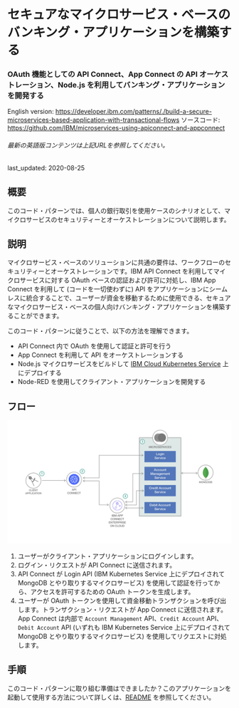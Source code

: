 # セキュアなマイクロサービス・ベースのバンキング・アプリケーションを構築する

### OAuth 機能としての API Connect、App Connect の API オーケストレーション、Node.js を利用してバンキング・アプリケーションを開発する

English version: https://developer.ibm.com/patterns/./build-a-secure-microservices-based-application-with-transactional-flows
  ソースコード: https://github.com/IBM/microservices-using-apiconnect-and-appconnect

###### 最新の英語版コンテンツは上記URLを参照してください。
last_updated: 2020-08-25

 
## 概要

このコード・パターンでは、個人の銀行取引を使用ケースのシナリオとして、マイクロサービスのセキュリティーとオーケストレーションについて説明します。

## 説明

マイクロサービス・ベースのソリューションに共通の要件は、ワークフローのセキュリティーとオーケストレーションです。IBM API Connect を利用してマイクロサービスに対する OAuth ベースの認証および許可に対処し、IBM App Connect を利用して (コードを一切使わずに) API をアプリケーションにシームレスに統合することで、ユーザーが資金を移動するために使用できる、セキュアなマイクロサービス・ベースの個人向けバンキング・アプリケーションを構築することができます。

このコード・パターンに従うことで、以下の方法を理解できます。

* API Connect 内で OAuth を使用して認証と許可を行う
* App Connect を利用して API をオーケストレーションする
* Node.js マイクロサービスをビルドして [IBM Cloud Kubernetes Service](https://www.ibm.com/jp-ja/cloud/container-service) 上にデプロイする
* Node-RED を使用してクライアント・アプリケーションを開発する

## フロー

![API Connect と App Connect を利用したセキュアなマイクロサービス・ベースのバンキング・アプリ・アーキテクチャーのフロー](./images/api-connect-app-connect-arch.png)

1. ユーザーがクライアント・アプリケーションにログインします。
1. ログイン・リクエストが API Connect に送信されます。
1. API Connect が Login API (IBM Kubernetes Service 上にデプロイされて MongoDB とやり取りするマイクロサービス) を使用して認証を行ってから、アクセスを許可するための OAuth トークンを生成します。
1. ユーザーが OAuth トークンを使用して資金移動トランザクションを呼び出します。トランザクション・リクエストが App Connect に送信されます。App Connect は内部で `Account Management` API、`Credit Account` API、`Debit Account` API (いずれも IBM Kubernetes Service 上にデプロイされて MongoDB とやり取りするマイクロサービス) を使用してリクエストに対処します。


## 手順

このコード・パターンに取り組む準備はできましたか？このアプリケーションを起動して使用する方法について詳しくは、[README](https://github.com/IBM/microservices-using-apiconnect-and-appconnect/blob/master/README.md) を参照してください。
